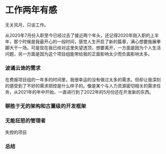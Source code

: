 # 工作两年有感

无关风月，只谈工作。

从2020年7月份入职至今已经过去了接近两个年头，还记得2020年刚入职的上半年，那个时候是我最开心的一段时间，感觉人生开启了新的篇章，满心想要施展拳脚大干一场。可是现在我已经对这里失望透顶，想要离开，一方面是因为个人生活问题，另一方面是因为这个项目组能带给我的正面影响太少而负面影响太多。

### 波谲云诡的需求

在费报项目组的一年多的时间里，我很幸运的没有做过太多的需求。但却让我深刻的感受到了不好的需求把控是什么样子的。像是某个与人力资源密切相关的需求任务，从2021年的年中开始，一直进行到了2022年的5月份还在开发新的东西。

### 聊胜于无的架构和古董级的开发框架

### 无能狂怒的管理者

失控的项目

### 总结
